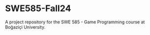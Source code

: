 # SWE585-Fall24
A project repository for the SWE 585 - Game Programming course at Boğaziçi University. 
